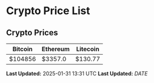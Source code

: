 # Crypto Price List

## Crypto Prices
| Bitcoin | Ethereum | Litecoin |
| ------- | -------- | -------- |
| $104856 | $3357.0 | $130.77 |
**Last Updated:** 2025-01-31 13:31 UTC
**Last Updated:** $DATE$

